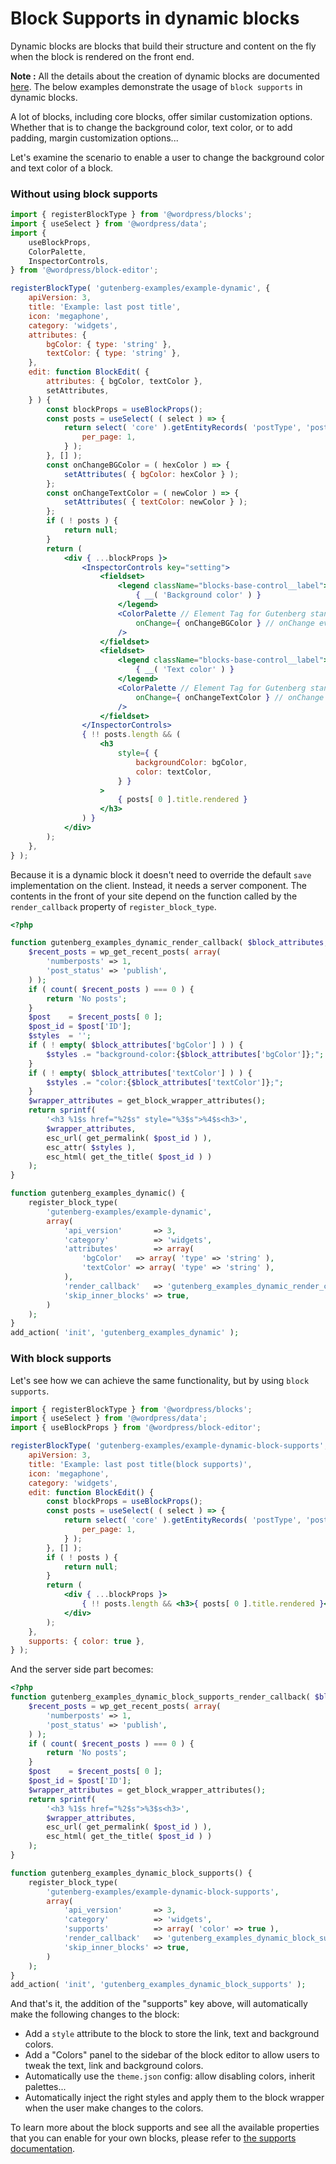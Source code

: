 # Block Supports in dynamic blocks

Dynamic blocks are blocks that build their structure and content on the fly when the block is rendered on the front end.

**Note :** All the details about the creation of dynamic blocks are documented [here](/docs/how-to-guides/block-tutorial/creating-dynamic-blocks.md). The below examples demonstrate the usage of `block supports` in dynamic blocks.

A lot of blocks, including core blocks, offer similar customization options. Whether that is to change the background color, text color, or to add padding, margin customization options...

Let's examine the scenario to enable a user to change the background color and text color of a block.

### Without using block supports

```jsx
import { registerBlockType } from '@wordpress/blocks';
import { useSelect } from '@wordpress/data';
import {
	useBlockProps,
	ColorPalette,
	InspectorControls,
} from '@wordpress/block-editor';

registerBlockType( 'gutenberg-examples/example-dynamic', {
	apiVersion: 3,
	title: 'Example: last post title',
	icon: 'megaphone',
	category: 'widgets',
	attributes: {
		bgColor: { type: 'string' },
		textColor: { type: 'string' },
	},
	edit: function BlockEdit( {
		attributes: { bgColor, textColor },
		setAttributes,
	} ) {
		const blockProps = useBlockProps();
		const posts = useSelect( ( select ) => {
			return select( 'core' ).getEntityRecords( 'postType', 'post', {
				per_page: 1,
			} );
		}, [] );
		const onChangeBGColor = ( hexColor ) => {
			setAttributes( { bgColor: hexColor } );
		};
		const onChangeTextColor = ( newColor ) => {
			setAttributes( { textColor: newColor } );
		};
		if ( ! posts ) {
			return null;
		}
		return (
			<div { ...blockProps }>
				<InspectorControls key="setting">
					<fieldset>
						<legend className="blocks-base-control__label">
							{ __( 'Background color' ) }
						</legend>
						<ColorPalette // Element Tag for Gutenberg standard colour selector
							onChange={ onChangeBGColor } // onChange event callback
						/>
					</fieldset>
					<fieldset>
						<legend className="blocks-base-control__label">
							{ __( 'Text color' ) }
						</legend>
						<ColorPalette // Element Tag for Gutenberg standard colour selector
							onChange={ onChangeTextColor } // onChange event callback
						/>
					</fieldset>
				</InspectorControls>
				{ !! posts.length && (
					<h3
						style={ {
							backgroundColor: bgColor,
							color: textColor,
						} }
					>
						{ posts[ 0 ].title.rendered }
					</h3>
				) }
			</div>
		);
	},
} );
```

Because it is a dynamic block it doesn't need to override the default `save` implementation on the client. Instead, it needs a server component. The contents in the front of your site depend on the function called by the `render_callback` property of `register_block_type`.

```php
<?php

function gutenberg_examples_dynamic_render_callback( $block_attributes, $content ) {
	$recent_posts = wp_get_recent_posts( array(
		'numberposts' => 1,
		'post_status' => 'publish',
	) );
	if ( count( $recent_posts ) === 0 ) {
		return 'No posts';
	}
	$post    = $recent_posts[ 0 ];
	$post_id = $post['ID'];
	$styles  = '';
	if ( ! empty( $block_attributes['bgColor'] ) ) {
		$styles .= "background-color:{$block_attributes['bgColor']};";
	}
	if ( ! empty( $block_attributes['textColor'] ) ) {
		$styles .= "color:{$block_attributes['textColor']};";
	}
	$wrapper_attributes = get_block_wrapper_attributes();
	return sprintf(
		'<h3 %1$s href="%2$s" style="%3$s">%4$s<h3>',
		$wrapper_attributes,
		esc_url( get_permalink( $post_id ) ),
		esc_attr( $styles ),
		esc_html( get_the_title( $post_id ) )
	);
}

function gutenberg_examples_dynamic() {
	register_block_type(
		'gutenberg-examples/example-dynamic',
		array(
			'api_version'       => 3,
			'category'          => 'widgets',
			'attributes'        => array(
				'bgColor'   => array( 'type' => 'string' ),
				'textColor' => array( 'type' => 'string' ),
			),
			'render_callback'   => 'gutenberg_examples_dynamic_render_callback',
			'skip_inner_blocks' => true,
		)
	);
}
add_action( 'init', 'gutenberg_examples_dynamic' );

```

### With block supports

Let's see how we can achieve the same functionality, but by using `block supports`.

```jsx
import { registerBlockType } from '@wordpress/blocks';
import { useSelect } from '@wordpress/data';
import { useBlockProps } from '@wordpress/block-editor';

registerBlockType( 'gutenberg-examples/example-dynamic-block-supports', {
	apiVersion: 3,
	title: 'Example: last post title(block supports)',
	icon: 'megaphone',
	category: 'widgets',
	edit: function BlockEdit() {
		const blockProps = useBlockProps();
		const posts = useSelect( ( select ) => {
			return select( 'core' ).getEntityRecords( 'postType', 'post', {
				per_page: 1,
			} );
		}, [] );
		if ( ! posts ) {
			return null;
		}
		return (
			<div { ...blockProps }>
				{ !! posts.length && <h3>{ posts[ 0 ].title.rendered }</h3> }
			</div>
		);
	},
	supports: { color: true },
} );
```

And the server side part becomes:

```php
<?php
function gutenberg_examples_dynamic_block_supports_render_callback( $block_attributes, $content ) {
	$recent_posts = wp_get_recent_posts( array(
		'numberposts' => 1,
		'post_status' => 'publish',
	) );
	if ( count( $recent_posts ) === 0 ) {
		return 'No posts';
	}
	$post    = $recent_posts[ 0 ];
	$post_id = $post['ID'];
	$wrapper_attributes = get_block_wrapper_attributes();
	return sprintf(
		'<h3 %1$s href="%2$s">%3$s<h3>',
		$wrapper_attributes,
		esc_url( get_permalink( $post_id ) ),
		esc_html( get_the_title( $post_id ) )
	);
}

function gutenberg_examples_dynamic_block_supports() {
	register_block_type(
		'gutenberg-examples/example-dynamic-block-supports',
		array(
			'api_version'       => 3,
			'category'          => 'widgets',
			'supports'          => array( 'color' => true ),
			'render_callback'   => 'gutenberg_examples_dynamic_block_supports_render_callback',
			'skip_inner_blocks' => true,
		)
	);
}
add_action( 'init', 'gutenberg_examples_dynamic_block_supports' );

```

And that's it, the addition of the "supports" key above, will automatically make the following changes to the block:

-   Add a `style` attribute to the block to store the link, text and background colors.
-   Add a "Colors" panel to the sidebar of the block editor to allow users to tweak the text, link and background colors.
-   Automatically use the `theme.json` config: allow disabling colors, inherit palettes...
-   Automatically inject the right styles and apply them to the block wrapper when the user make changes to the colors.

To learn more about the block supports and see all the available properties that you can enable for your own blocks, please refer to [the supports documentation](/docs/reference-guides/block-api/block-supports.md).
